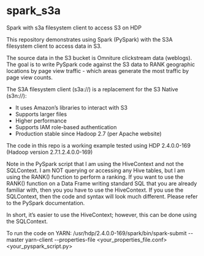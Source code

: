 # spark_s3a
Spark with s3a filesystem client to access S3 on HDP

This repository demonstrates using Spark (PySpark) with the S3A filesystem client to access data in S3.

The source data in the S3 bucket is Omniture clickstream data (weblogs). The goal is to write PySpark code against the S3 data to RANK geographic locations by page view traffic - which areas generate the most traffic by page view counts.

The S3A filesystem client (s3a://) is a replacement for the S3 Native (s3n://):
- It uses Amazon’s libraries to interact with S3
- Supports larger files 
- Higher performance
- Supports IAM role-based authentication
- Production stable since Hadoop 2.7 (per Apache website) 

The code in this repo is a working example tested using HDP 2.4.0.0-169 (Hadoop version 2.7.1.2.4.0.0-169)

Note in the PySpark script that I am using the HiveContext and not the SQLContext.  I am NOT querying or accessing any Hive tables, but I am using the RANK() function to perform a ranking. If you want to use the RANK() function on a Data Frame writing standard SQL that you are already familiar with, then you you have to use the HiveContext. If you use the SQLContext, then the code and syntax will look  much different. Please refer to the PySpark documentation. 

In short, it’s easier to use the HiveContext; however, this can be done using the SQLContext. 

To run the code on YARN:
/usr/hdp/2.4.0.0-169/spark/bin/spark-submit --master yarn-client --properties-file <your_properties_file.conf> <your_pyspark_script.py>

